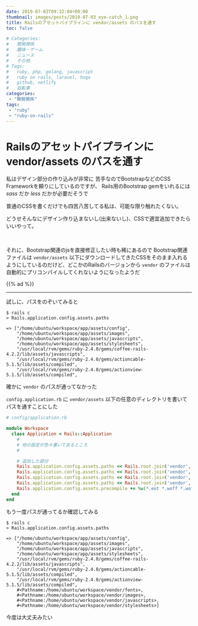 ```yaml
---
date: 2019-07-03T09:32:04+09:00
thumbnail: images/posts/2019-07-03_eye-catch_1.png
title: Railsのアセットパイプラインに vendor/assets のパスを通す
toc: false

# Categories:
#   開発関係
#   趣味・ゲーム
#   ニュース
#   その他
# Tags:
#   ruby, php, golang, javascript
#   ruby on rails, laravel, hugo
#   github, netlify
#   自転車
categories:
 - "開発関係"
tags:
 - "ruby"
 - "ruby-on-rails"
---
```


# Railsのアセットパイプラインに vendor/assets のパスを通す

私はデザイン部分の作り込みが非常に 苦手なのでBootstrapなどのCSS Frameworkを頼りにしているのですが、
Rails用のBootstrap gemをいれるには _sass_ だか _less_ だかが必要だそうで  

普通のCSSを書くだけでも四苦八苦してる私は、可能な限り触れたくない。

どうせそんなにデザイン作り込まないし(出来ないし)、CSSで適宜追加できたらいいやって。

<br>

それに、Bootstrap関連のjsを直接修正したい時も稀にあるので 
Bootstrap関連ファイルは <code>vendor/assets</code> 以下にダウンロードしてきたCSSをそのまま入れるようにしているのだけど、どこかのRailsのバージョンから <code>vendor</code> のファイルは自動的にプリコンパイルしてくれないようになったようだ

{{% ad %}}

* * *

試しに、パスをのぞいてみると

```
$ rails c
> Rails.application.config.assets.paths
```

```
=> ["/home/ubuntu/workspace/app/assets/config", 
    "/home/ubuntu/workspace/app/assets/images", 
    "/home/ubuntu/workspace/app/assets/javascripts", 
    "/home/ubuntu/workspace/app/assets/stylesheets", 
    "/usr/local/rvm/gems/ruby-2.4.0/gems/coffee-rails-4.2.2/lib/assets/javascripts",
    "/usr/local/rvm/gems/ruby-2.4.0/gems/actioncable-5.1.5/lib/assets/compiled", 
    "/usr/local/rvm/gems/ruby-2.4.0/gems/actionview-5.1.5/lib/assets/compiled",
```

確かに <code>vendor</code> のパスが通ってなかった

<code>config.application.rb</code> に <code>vendor/assets</code> 以下の任意のディレクトリを書いてパスを通すことにした

```ruby
# config/application.rb

module Workspace
  class Application < Rails::Application
    #
    # 他の設定が色々書いてあるところ
    #

    # 追加した部分
    Rails.application.config.assets.paths << Rails.root.join('vendor', 'fonts')
    Rails.application.config.assets.paths << Rails.root.join('vendor', 'images')
    Rails.application.config.assets.paths << Rails.root.join('vendor', 'javascripts')
    Rails.application.config.assets.paths << Rails.root.join('vendor', 'stylesheets')
    Rails.application.config.assets.precompile += %w(*.eot *.woff *.woff2 *.ttf *.svg *.otf *.png *.jpg *.gif )
  end
end
```

もう一度パスが通ってるか確認してみる

```
$ rails c
> Rails.application.config.assets.paths
```

```
=> ["/home/ubuntu/workspace/app/assets/config", 
    "/home/ubuntu/workspace/app/assets/images", 
    "/home/ubuntu/workspace/app/assets/javascripts", 
    "/home/ubuntu/workspace/app/assets/stylesheets", 
    "/usr/local/rvm/gems/ruby-2.4.0/gems/coffee-rails-4.2.2/lib/assets/javascripts",
    "/usr/local/rvm/gems/ruby-2.4.0/gems/actioncable-5.1.5/lib/assets/compiled", 
    "/usr/local/rvm/gems/ruby-2.4.0/gems/actionview-5.1.5/lib/assets/compiled", 
    #<Pathname:/home/ubuntu/workspace/vendor/fonts>, 
    #<Pathname:/home/ubuntu/workspace/vendor/images>,
    #<Pathname:/home/ubuntu/workspace/vendor/javascripts>, 
    #<Pathname:/home/ubuntu/workspace/vendor/stylesheets>]
```

今度は大丈夫みたい